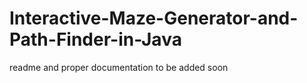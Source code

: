 # Interactive-Maze-Generator-and-Path-Finder-in-Java

readme and proper documentation to be added soon
